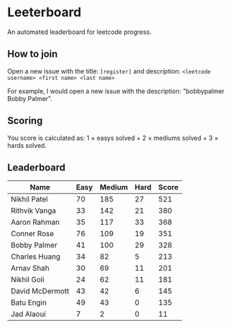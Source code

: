 # Leeterboard

An automated leaderboard for leetcode progress.

## How to join

Open a new issue with the title: `[register]` and description:
`<leetcode username> <first name> <last name>`

For example, I would open a new issue with the description: "bobbypalmer Bobby Palmer".

## Scoring

You score is calculated as:
1 $\times$ easys solved + 2 $\times$ mediums solved + 3 $\times$ hards solved.

## Leaderboard
| Name | Easy | Medium | Hard | Score |
| --- | --- | --- | --- | --- |
| Nikhil Patel | 70 | 185 | 27 | 521 |
| Rithvik Vanga | 33 | 142 | 21 | 380 |
| Aaron Rahman | 35 | 117 | 33 | 368 |
| Conner Rose | 76 | 109 | 19 | 351 |
| Bobby Palmer | 41 | 100 | 29 | 328 |
| Charles Huang | 34 | 82 | 5 | 213 |
| Arnav Shah | 30 | 69 | 11 | 201 |
| Nikhil Goli | 24 | 62 | 11 | 181 |
| David McDermott | 43 | 42 | 6 | 145 |
| Batu Engin | 49 | 43 | 0 | 135 |
| Jad Alaoui | 7 | 2 | 0 | 11 |
